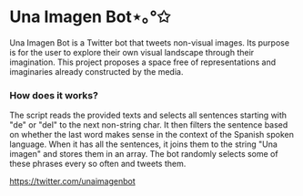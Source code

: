 # Una Imagen Bot⋆｡°✩
Una Imagen Bot is a Twitter bot that tweets non-visual images. Its purpose is for the user to explore their own visual landscape through their imagination. This project proposes a space free of representations and imaginaries already constructed by the media. 

### How does it works?
The script reads the provided texts and selects all sentences starting with "de" or "del" to the next non-string char. It then filters the sentence based on whether the last word makes sense in the context of the Spanish spoken language. When it has all the sentences, it joins them to the string "Una imagen" and stores them in an array. The bot randomly selects some of these phrases every so often and tweets them.

<https://twitter.com/unaimagenbot>